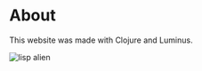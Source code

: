 # About

This website was made with Clojure and Luminus.


![](/img/warning_clojure.png "lisp alien")
